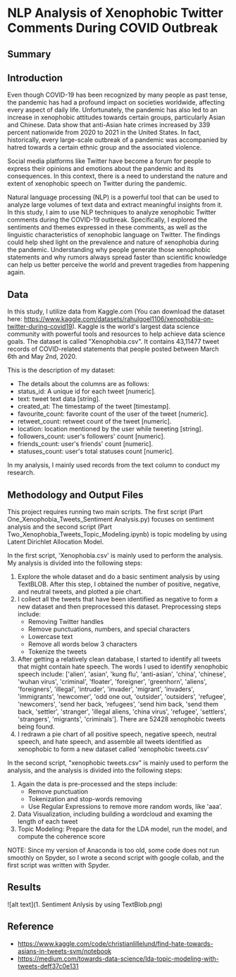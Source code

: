 # NLP Analysis of Xenophobic Twitter Comments During COVID Outbreak

## Summary



## Introduction

Even though COVID-19 has been recognized by many people as past tense, the pandemic has had a profound impact on societies worldwide, affecting every aspect of daily life. Unfortunately, the pandemic has also led to an increase in xenophobic attitudes towards certain groups, particularly Asian and Chinese. Data show that anti-Asian hate crimes increased by 339 percent nationwide from 2020 to 2021 in the United States. In fact, historically, every large-scale outbreak of a pandemic was accompanied by hatred towards a certain ethnic group and the associated violence. 

Social media platforms like Twitter have become a forum for people to express their opinions and emotions about the pandemic and its consequences. In this context, there is a need to understand the nature and extent of xenophobic speech on Twitter during the pandemic. 

Natural language processing (NLP) is a powerful tool that can be used to analyze large volumes of text data and extract meaningful insights from it. In this study, I aim to use NLP techniques to analyze xenophobic Twitter comments during the COVID-19 outbreak. Specifically, I explored the sentiments and themes expressed in these comments, as well as the linguistic characteristics of xenophobic language on Twitter. The findings could help shed light on the prevalence and nature of xenophobia during the pandemic. Understanding why people generate those xenophobic statements and why rumors always spread faster than scientific knowledge can help us better perceive the world and prevent tragedies from happening again.


## Data

In this study, I utilize data from Kaggle.com (You can download the dataset here: https://www.kaggle.com/datasets/rahulgoel1106/xenophobia-on-twitter-during-covid19). 
Kaggle is the world's largest data science community with powerful tools and resources to help achieve data science goals.
The dataset is called "Xenophobia.csv". It contains 43,11477 tweet records of COVID-related statements that people posted between March 6th and May 2nd, 2020.

This is the description of my dataset:
* The details about the columns are as follows:
* status_id: A unique id for each tweet [numeric].
* text: tweet text data [string].
* created_at: The timestamp of the tweet [timestamp].
* favourite_count: favorite count of the user of the tweet [numeric].
* retweet_count: retweet count of the tweet [numeric].
* location: location mentioned by the user while tweeting [string].
* followers_count: user's followers' count [numeric].
* friends_count: user's friends' count [numeric].
* statuses_count: user's total statuses count [numeric].

In my analysis, I mainly used records from the text column to conduct my research. 


## Methodology and Output Files

This project requires running two main scripts. The first script (Part One_Xenophobia_Tweets_Sentiment Analysis.py) focuses on sentiment analysis and the second script (Part Two_Xenophobia_Tweets_Topic_Modeling.ipynb) is topic modeling by using Latent Dirichlet Allocation Model. 

In the first script, 'Xenophobia.csv' is mainly used to perform the analysis. My analysis is divided into the following steps:

1. Explore the whole dataset and do a basic sentiment analysis by using TextBLOB. After this step, I obtained the number of positive, negative, and neutral tweets, and plotted a pie chart. 
2. I collect all the tweets that have been identified as negative to form a new dataset and then preprocessed this dataset. Preprocessing steps include:
    * Removing Twitter handles
    * Remove punctuations, numbers, and special characters
    * Lowercase text
    * Remove all words below 3 characters
    * Tokenize the tweets
3. After getting a relatively clean database, I started to identify all tweets that might contain hate speech. The words I used to identify xenophobic speech include:
    ['alien', 'asian', 'kung flu', 'anti-asian', 'china', 'chinese', 'wuhan virus', 'criminal', 'floater', 'foreigner', 'greenhorn', 'aliens', 'foreigners', 'illegal', 'intruder', 'invader', 'migrant', 'invaders', 'immigrants', 'newcomer', 'odd one out, 'outsider', 'outsiders', 'refugee', 'newcomers', 'send her back, 'refugees', 'send him back, 'send them back, 'settler', 'stranger', 'illegal aliens, 'china virus', 'refugee', 'settlers', 'strangers', 'migrants', 'criminals']. 
    There are 52428 xenophobic tweets being found.
4. I redrawn a pie chart of all positive speech, negative speech, neutral speech, and hate speech, and assemble all tweets identified as xenophobic to form a new dataset called 'xenophobic tweets.csv'

In the second script, "xenophobic tweets.csv" is mainly used to perform the analysis, and the analysis is divided into the following steps:

1. Again the data is pre-processed and the steps include:
    * Remove punctuation
    * Tokenization and stop-words removing
    * Use Regular Expressions to remove more random words, like 'aaa'.
2. Data Visualization, including building a wordcloud and examing the length of each tweet
3. Topic Modeling: Prepare the data for the LDA model, run the model, and compute the coherence score

NOTE: Since my version of Anaconda is too old, some code does not run smoothly on Spyder, so I wrote a second script with google collab, and the first script was written with Spyder.

## Results

![alt text](1. Sentiment Anlysis by using TextBlob.png)

## Reference

* https://www.kaggle.com/code/christianlillelund/find-hate-towards-asians-in-tweets-svm/notebook
* https://medium.com/towards-data-science/lda-topic-modeling-with-tweets-deff37c0e131



